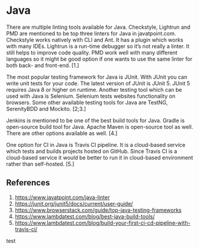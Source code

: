 # Java

There are multiple linting tools available for Java. Checkstyle, Lightrun and PMD are mentioned to be top three linters for Java in javatpoint.com. Checkstyle works natively with CLI and Ant. It has a plugin which works with many IDEs. Lightrun is a run-time debugger so it’s not really a linter. It still helps to improve code quality. PMD work well with many different languages so it might be good option if one wants to use the same linter for both back- and front-end. [1.]

The most popular testing framework for Java is JUnit. With JUnit you can write unit tests for your code. The latest version of JUnit is JUnit 5. JUnit 5 requires Java 8 or higher on runtime. Another testing tool which can be used with Java is Selenium. Selenium tests websites functionality on browsers. Some other available testing tools for Java are TestNG, SerenityBDD and Mockito. [2;3.]

Jenkins is mentioned to be one of the best build tools for Java. Gradle is open-source build tool for Java. Apache Maven is open-source tool as well. There are other options available as well. [4.]

One option for CI in Java is Travis CI pipeline. It is a cloud-based service which tests and builds projects hosted on GitHub. Since Travis CI is a cloud-based service it would be better to run it in cloud-based environment rather than self-hosted. [5.]

## References

1. https://www.javatpoint.com/java-linter
2. https://junit.org/junit5/docs/current/user-guide/
3. https://www.browserstack.com/guide/top-java-testing-frameworks
4. https://www.lambdatest.com/blog/best-java-build-tools/
5. https://www.lambdatest.com/blog/build-your-first-ci-cd-pipeline-with-travis-ci/

test